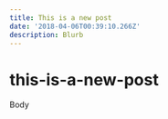 ```yaml
---
title: This is a new post
date: '2018-04-06T00:39:10.266Z'
description: Blurb
---
```


# this-is-a-new-post

Body

